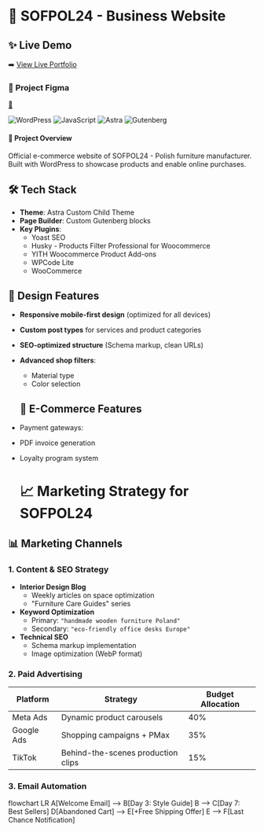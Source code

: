 # 🏢 SOFPOL24 - Business Website

## ✨ Live Demo
➡️ [View Live Portfolio](https://sofpol24.cfolks.pl/)

### 🎨 Project Figma

[🔗]([https://www.figma.com/proto/XKLnGQS4mnznHBvOmmawcR/PORTFOLIO?node-id=152-88&t=Z3zy0Bvt0NIcsSgq-1&scaling=min-zoom&content-scaling=fixed&page-id=144%3A19](https://www.figma.com/design/f1q4PcI4F35smi8pCovRtC/SOFPOL-nowa-strona?node-id=0-1&t=kSdXddA7ja2HWqrX-1))

![WordPress](https://img.shields.io/badge/WordPress-6.5+-21759B?logo=wordpress&logoColor=white)
![JavaScript](https://img.shields.io/badge/JavaScript-ES6+-F7DF1E?logo=javascript&logoColor=black)
![Astra](https://img.shields.io/badge/Astra_Theme-4.6.0+-92278F?logo=wordpress)
![Gutenberg](https://img.shields.io/badge/Gutenberg-17.8+-00A0D2?logo=wordpress)

#### 🌟 Project Overview
Official e-commerce website of SOFPOL24 - Polish furniture manufacturer. Built with WordPress to showcase products and enable online purchases.

## 🛠 Tech Stack
- **Theme**: Astra Custom Child Theme
- **Page Builder**: Custom Gutenberg blocks
- **Key Plugins**:
  - Yoast SEO
  - Husky - Products Filter Professional for Woocommerce
  - YITH Woocommerce Product Add-ons
  - WPCode Lite
  - WooCommerce

## 🎨 Design Features
- **Responsive mobile-first design** (optimized for all devices)
- **Custom post types** for services and product categories
- **SEO-optimized structure** (Schema markup, clean URLs)
- **Advanced shop filters**:
  - Material type 
  - Color selection

  ## 🛒 E-Commerce Features
- Payment gateways: 
- PDF invoice generation
- Loyalty program system

  # 📈 Marketing Strategy for SOFPOL24

## 📊 Marketing Channels

### 1. Content & SEO Strategy
- **Interior Design Blog**
  - Weekly articles on space optimization
  - "Furniture Care Guides" series
- **Keyword Optimization**
  - Primary: `"handmade wooden furniture Poland"`
  - Secondary: `"eco-friendly office desks Europe"`
- **Technical SEO**
  - Schema markup implementation
  - Image optimization (WebP format)

### 2. Paid Advertising
| Platform       | Strategy                          | Budget Allocation |
|----------------|-----------------------------------|------------------|
| Meta Ads       | Dynamic product carousels         | 40%             |
| Google Ads     | Shopping campaigns + PMax         | 35%             |
| TikTok         | Behind-the-scenes production clips | 15%             |


### 3. Email Automation

flowchart LR
    A[Welcome Email] --> B[Day 3: Style Guide]
    B --> C[Day 7: Best Sellers]
    D[Abandoned Cart] --> E[+Free Shipping Offer]
    E --> F[Last Chance Notification]
